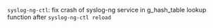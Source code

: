`syslog-ng-ctl`: fix crash of syslog-ng service in g_hash_table lookup function after `syslog-ng-ctl reload`
